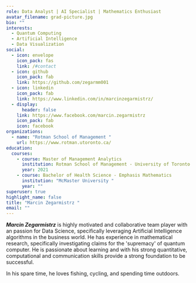 ```yaml
---
role: Data Analyst | AI Specialist | Mathematics Enthusiast
avatar_filename: grad-picture.jpg
bio: ""
interests:
  - Quantum Computing
  - Artificial Intelligence
  - Data Visualization
social:
  - icon: envelope
    icon_pack: fas
    link: /#contact
  - icon: github
    icon_pack: fab
    link: https://github.com/zegarmm001
  - icon: linkedin
    icon_pack: fab
    link: https://www.linkedin.com/in/marcinzegarmistrz/
  - display:
      header: false
    link: https://www.facebook.com/marcin.zegarmistrz
    icon_pack: fab
    icon: facebook
organizations:
  - name: "Rotman School of Management "
    url: https://www.rotman.utoronto.ca/
education:
  courses:
    - course: Master of Management Analytics
      institution: Rotman School of Management - University of Toronto
      year: 2021
    - course: Bachelor of Health Science - Emphasis Mathematics
      institution: "McMaster University "
      year: ""
superuser: true
highlight_name: false
title: "Marcin Zegarmistrz "
email: ""
---
```

***Marcin Zegarmistrz*** is highly motivated and collaborative team player with an passion for Data Science, specifically leveraging Artificial Intelligence algorithms in the business world. He has experience in mathematical research, specifically investigating claims for the 'supremacy' of quantum computer. He is passionate about learning and with his strong quantitative, computational and communication skills provide a strong foundation to be successful.

In his spare time, he loves fishing, cycling, and spending time outdoors.